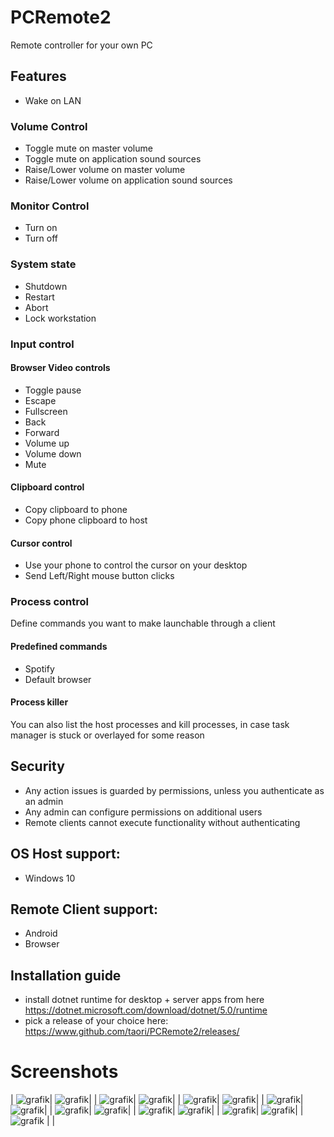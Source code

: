 # PCRemote2
Remote controller for your own PC

## Features
  - Wake on LAN

### Volume Control 
  - Toggle mute on master volume
  - Toggle mute on application sound sources
  - Raise/Lower volume on master volume
  - Raise/Lower volume on application sound sources

### Monitor Control
  - Turn on
  - Turn off

### System state
  - Shutdown
  - Restart
  - Abort
  - Lock workstation

### Input control

#### Browser Video controls
  - Toggle pause
  - Escape
  - Fullscreen
  - Back
  - Forward
  - Volume up
  - Volume down
  - Mute

#### Clipboard control
- Copy clipboard to phone
- Copy phone clipboard to host

#### Cursor control
- Use your phone to control the cursor on your desktop
- Send Left/Right mouse button clicks

### Process control
Define commands you want to make launchable through a client

#### Predefined commands
- Spotify
- Default browser

#### Process killer

You can also list the host processes and kill processes, in case task manager is stuck or overlayed for some reason

## Security
- Any action issues is guarded by permissions, unless you authenticate as an admin
- Any admin can configure permissions on additional users
- Remote clients cannot execute functionality without authenticating

## OS Host support:
- Windows 10

## Remote Client support:
- Android
- Browser

## Installation guide
- install dotnet runtime for desktop + server apps from here https://dotnet.microsoft.com/download/dotnet/5.0/runtime
- pick a release of your choice here: https://www.github.com/taori/PCRemote2/releases/

# Screenshots

| ![grafik](https://user-images.githubusercontent.com/5545184/130106394-4375654d-a77f-433e-b539-786994b10cfe.png)| ![grafik](https://user-images.githubusercontent.com/5545184/130106837-bf7c0dc8-4d44-44f2-a471-47eaae3556c9.png)| 
| ![grafik](https://user-images.githubusercontent.com/5545184/130107004-3a7fb2c6-7449-4e18-9681-826e61b18886.png)| ![grafik](https://user-images.githubusercontent.com/5545184/130107441-4a5cee28-0c89-4470-ab24-9bc25a968a41.png)| 
| ![grafik](https://user-images.githubusercontent.com/5545184/130107543-e2f82184-f43c-4ee8-abbf-2ac26863ccc2.png)| ![grafik](https://user-images.githubusercontent.com/5545184/130107653-9d187171-a5e9-4a1d-a6c8-edb8bc75894d.png)|
| ![grafik](https://user-images.githubusercontent.com/5545184/130107734-188ce8b9-e66e-4c60-b495-80097b2c6fa2.png)| ![grafik](https://user-images.githubusercontent.com/5545184/130107818-4887a4f0-6acb-40e2-b8f1-1900210e2399.png)|
| ![grafik](https://user-images.githubusercontent.com/5545184/130107882-cc9020b9-8a08-4b9f-bcc0-e8b53cfd5990.png)| ![grafik](https://user-images.githubusercontent.com/5545184/130107979-d98bd4d5-897f-41d1-818f-4071ccff39e4.png)|
| ![grafik](https://user-images.githubusercontent.com/5545184/130108055-627bfb5f-3857-4188-a421-833ebce6ddbe.png)| ![grafik](https://user-images.githubusercontent.com/5545184/130108151-6900502e-d8b2-48e1-a622-280507218f87.png)|
| ![grafik](https://user-images.githubusercontent.com/5545184/130108266-dcfe3061-f8fa-4d0a-9d7a-10a7942f08af.png)| ![grafik](https://user-images.githubusercontent.com/5545184/130108335-a4c68705-fbe1-4dd1-ac4b-ab3efa671b09.png)|
| ![grafik](https://user-images.githubusercontent.com/5545184/130108409-20873bc1-a21a-454d-9cfa-d3138c4c7214.png) | |










